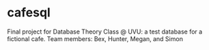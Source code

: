 # cafesql
Final project for Database Theory Class @ UVU: a test database for a fictional cafe.
Team members: Bex, Hunter, Megan, and Simon
